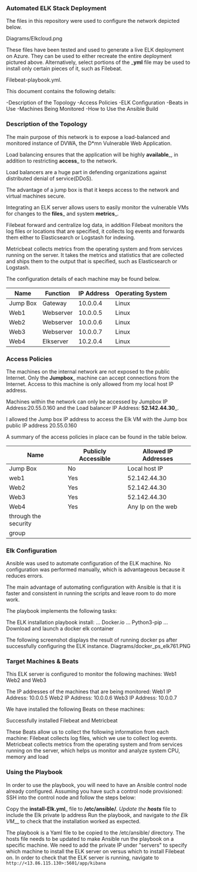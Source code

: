 ### Automated ELK Stack Deployment

The files in this repository were used to configure the network depicted below.

Diagrams/Elkcloud.png

These files have been tested and used to generate a live ELK deployment on Azure. They can be used to either recreate the entire deployment pictured above. Alternatively, select portions of the ___yml__ file may be used to install only certain pieces of it, such as Filebeat.

Filebeat-playbook.yml.

This document contains the following details:

-Description of the Topology
-Access Policies
-ELK Configuration
-Beats in Use
-Machines Being Monitored
-How to Use the Ansible Build

### Description of the Topology

The main purpose of this network is to expose a load-balanced and monitored instance of DVWA, the D*mn Vulnerable Web Application.

Load balancing ensures that the application will be highly __available___, in addition to restricting __access___ to the network.

Load balancers are a huge part in defending organizations against distributed denial of service(DDoS). 

The advantage of a jump box is that it keeps access to the network and virtual machines secure.

Integrating an ELK server allows users to easily monitor the vulnerable VMs for changes to the __files___ and system __metrics___.

Filebeat forward and centralize log data, in addition Filebeat monitors the log files or locations that are specified, it collects log events and forwards them either to Elasticsearch or Logstash for indexing.

Metricbeat collects metrics from the operating system and from services running on the server. It takes the metrics and statistics that are collected and ships them to the output that is specified, such as Elasticsearch or Logstash.

The configuration details of each machine may be found below.

| Name     | Function | IP Address | Operating System |
|----------|----------|------------|------------------|
| Jump Box | Gateway  |10.0.0.4    | Linux            |
| Web1     | Webserver|10.0.0.5    | Linux            |                  
| Web2     | Webserver|10.0.0.6    | Linux            |
| Web3     | Webserver|10.0.0.7    | Linux            |
| Web4     | Elkserver|10.2.0.4    | Linux            |
 
### Access Policies

The machines on the internal network are not exposed to the public Internet.
Only the __Jumpbox___ machine can accept connections from the Internet. Access to this machine is only allowed from my local host IP address.

Machines within the network can only be accessed by Jumpbox IP Address:20.55.0.160 and the Load balancer IP Address: __52.142.44.30___.

I allowed the Jump box IP address to access the Elk VM with the Jump box public IP address 20.55.0.160

A summary of the access policies in place can be found in the table below.

| Name     | Publicly Accessible | Allowed IP Addresses |
|----------|---------------------|----------------------|
| Jump Box | No                  | Local host IP        |
| web1     | Yes                 | 52.142.44.30         |
| Web2     | Yes                 | 52.142.44.30         |
| Web3     | Yes                 | 52.142.44.30         |
| Web4     | Yes                 | Any Ip on the web    |
|                                 through the security  |
|                                 group                 |

### Elk Configuration

Ansible was used to automate configuration of the ELK machine. No configuration was performed manually, which is advantageous because it reduces errors.

The main advantage of automating configuration with Ansible is that it is faster and consistent in running the scripts and leave room to do more work.

The playbook implements the following tasks:

The ELK installation playbook install: 
... Docker.io
... Python3-pip
... Download and launch a docker elk container

The following screenshot displays the result of running docker ps after successfully configuring the ELK instance.
Diagrams/docker_ps_elk761.PNG

### Target Machines & Beats

This ELK server is configured to monitor the following machines: Web1 Web2 and Web3

The IP addresses of the machines that are being monitored: 
Web1 IP Address: 10.0.0.5 
Web2 IP Address: 10.0.0.6 
Web3 IP Address: 10.0.0.7

We have installed the following Beats on these machines:

Successfully installed Filebeat and Metricbeat

These Beats allow us to collect the following information from each machine:
Filebeat collects log files, which we use to collect log events.
Metricbeat collects metrics from the operating system and from services running on the server, which helps us monitor and analyze system CPU, memory and load

### Using the Playbook

In order to use the playbook, you will need to have an Ansible control node already configured. Assuming you have such a control node provisioned:
SSH into the control node and follow the steps below:

Copy the __install-Elk.yml___ file to __/etc/ansible/___.
Update the __hosts___ file to include the Elk private Ip address
Run the playbook, and navigate to _the Elk VM___ to check that the installation worked as expected.

The playbook is a Yaml file to be copied to the /etc/ansible/ directory.
The hosts file needs to be updated to make Ansible run the playbook on a specific machine. We need to add the private IP under "servers" to specify which machine to install the ELK server on versus which to install Filebeat on.
In order to check that the ELK server is running, navigate to `http://<13.86.115.130>:5601/app/kibana`


